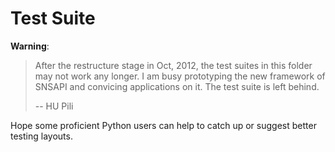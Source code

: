 Test Suite
====

**Warning**:

> After the restructure stage in Oct, 2012, 
> the test suites in this folder may not work any longer. 
> I am busy prototyping the new framework of SNSAPI
> and convicing applications on it. 
> The test suite is left behind. 
>
> -- HU Pili

Hope some proficient Python users can help to 
catch up or suggest better testing layouts. 
